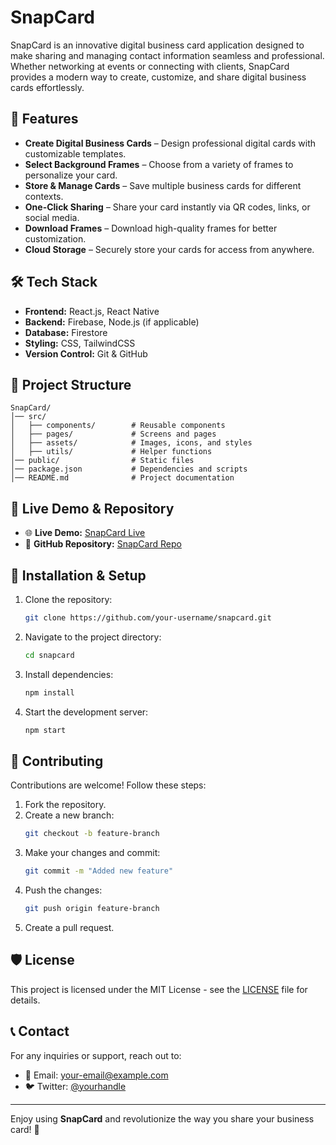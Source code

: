 # SnapCard

SnapCard is an innovative digital business card application designed to make sharing and managing contact information seamless and professional. Whether networking at events or connecting with clients, SnapCard provides a modern way to create, customize, and share digital business cards effortlessly.

## 🚀 Features

- **Create Digital Business Cards** – Design professional digital cards with customizable templates.
- **Select Background Frames** – Choose from a variety of frames to personalize your card.
- **Store & Manage Cards** – Save multiple business cards for different contexts.
- **One-Click Sharing** – Share your card instantly via QR codes, links, or social media.
- **Download Frames** – Download high-quality frames for better customization.
- **Cloud Storage** – Securely store your cards for access from anywhere.

## 🛠️ Tech Stack

- **Frontend:** React.js, React Native
- **Backend:** Firebase, Node.js (if applicable)
- **Database:** Firestore
- **Styling:** CSS, TailwindCSS
- **Version Control:** Git & GitHub

## 📂 Project Structure
```
SnapCard/
│── src/
│   ├── components/        # Reusable components
│   ├── pages/             # Screens and pages
│   ├── assets/            # Images, icons, and styles
│   ├── utils/             # Helper functions
│── public/                # Static files
│── package.json           # Dependencies and scripts
│── README.md              # Project documentation
```

## 🔗 Live Demo & Repository

- 🌐 **Live Demo:** [SnapCard Live](#)
- 📂 **GitHub Repository:** [SnapCard Repo](#)

## 🚀 Installation & Setup

1. Clone the repository:
   ```bash
   git clone https://github.com/your-username/snapcard.git
   ```
2. Navigate to the project directory:
   ```bash
   cd snapcard
   ```
3. Install dependencies:
   ```bash
   npm install
   ```
4. Start the development server:
   ```bash
   npm start
   ```

## 🤝 Contributing

Contributions are welcome! Follow these steps:
1. Fork the repository.
2. Create a new branch:
   ```bash
   git checkout -b feature-branch
   ```
3. Make your changes and commit:
   ```bash
   git commit -m "Added new feature"
   ```
4. Push the changes:
   ```bash
   git push origin feature-branch
   ```
5. Create a pull request.

## 🛡️ License

This project is licensed under the MIT License - see the [LICENSE](LICENSE) file for details.

## 📞 Contact

For any inquiries or support, reach out to:
- 📧 Email: [your-email@example.com](mailto:your-email@example.com)
- 🐦 Twitter: [@yourhandle](https://twitter.com/yourhandle)

---

Enjoy using **SnapCard** and revolutionize the way you share your business card! 🚀

